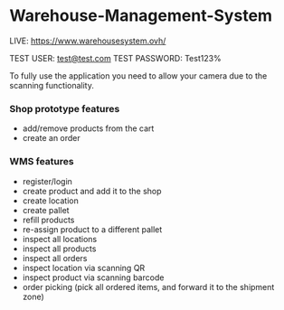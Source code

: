 # Warehouse-Management-System

LIVE: https://www.warehousesystem.ovh/

TEST USER: test@test.com
TEST PASSWORD: Test123%

To fully use the application you need to allow your camera due to the scanning functionality.

### Shop prototype features
  - add/remove products from the cart
  - create an order

### WMS features
  - register/login
  - create product and add it to the shop
  - create location
  - create pallet
  - refill products
  - re-assign product to a different pallet
  - inspect all locations
  - inspect all products
  - inspect all orders
  - inspect location via scanning QR
  - inspect product via scanning barcode
  - order picking (pick all ordered items, and forward it to the shipment zone)
